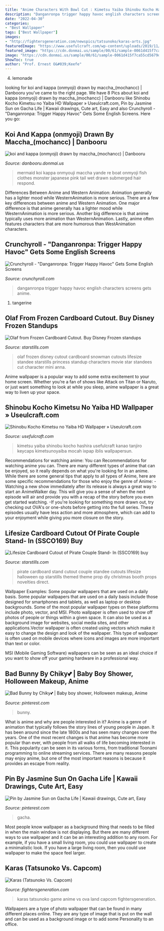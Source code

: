 ```yaml
---
title: "Anime Characters With Bowl Cut : Kimetsu Yaiba Shinobu Kocho Hashira Usefulcraft Kanao Tanjiro Keycaps Kimetsunoyaiba Mocah Ixpap Iblis Wallpapersun"
description: "Danganronpa trigger happy havoc english characters screens gets anime"
date: "2022-04-30"
categories:
- "Best Wallpaper"
tags: ["Best Wallpaper"]
images:
- "http://fightersgeneration.com/newspics/tatsunoko/karas-arts.jpg"
featuredImage: "https://www.usefulcraft.com/wp-content/uploads/2019/11/Shinobu-Kocho06.jpg"
featured_image: "https://cdn.donmai.us/sample/00/61/sample-0061d415f7ca55cd5679d2432437fcd9.jpg"
image: "https://cdn.donmai.us/sample/00/61/sample-0061d415f7ca55cd5679d2432437fcd9.jpg"
ShowToc: true
author: "Prof. Ernest O&#039;Keefe"
---
```



4. lemonade 

	

		
looking for koi and kappa (onmyoji) drawn by maccha_(mochancc) | Danbooru you've came to the right page. We have 8 Pics about koi and kappa (onmyoji) drawn by maccha_(mochancc) | Danbooru like Shinobu Kocho Kimetsu no Yaiba HD Wallpaper » Useulcraft.com, Pin by Jasmine Sun on Gacha Life | Kawaii drawings, Cute art, Easy and also Crunchyroll - &quot;Danganronpa: Trigger Happy Havoc&quot; Gets Some English Screens. Here you go:
		
    
## Koi And Kappa (onmyoji) Drawn By Maccha_(mochancc) | Danbooru

<img loading=lazy src="https://cdn.donmai.us/sample/00/61/sample-0061d415f7ca55cd5679d2432437fcd9.jpg" onerror="this.onerror=null;this.src='https://tse4.mm.bing.net/th?id=OIP.qT6ukk5SguOQfvoZmkr1FgHaKp&amp;pid=15.1';" alt="koi and kappa (onmyoji) drawn by maccha_(mochancc) | Danbooru">

_Source: danbooru.donmai.us_

>mermaid koi kappa onmyouji maccha yande re boat onmyoji fish clothes monster japanese pink tail wet drawn submerged hair respond. 

	

Differences Between Anime and Western Animation: Animation generally has a lighter mood while WesternAnimation is more serious.
There are a few key differences between anime and Western Animation. One major difference is that anime generally has a lighter mood while WesternAnimation is more serious. Another big difference is that anime typically uses more animation than WesternAnimation. Lastly, anime often features characters that are more humorous than WestAnimation characters.

    
## Crunchyroll - &quot;Danganronpa: Trigger Happy Havoc&quot; Gets Some English Screens

<img loading=lazy src="http://img1.ak.crunchyroll.com/i/spire2/e3c4048e8e793bb8e4db11918a37265b1382697138_full.jpg" onerror="this.onerror=null;this.src='https://tse2.mm.bing.net/th?id=OIP.Z7IcqrBuMn32qqCR4R4P_AHaEM&amp;pid=15.1';" alt="Crunchyroll - &quot;Danganronpa: Trigger Happy Havoc&quot; Gets Some English Screens">

_Source: crunchyroll.com_

>danganronpa trigger happy havoc english characters screens gets anime. 

	

1. tangerine 

    
## Olaf From Frozen Cardboard Cutout. Buy Disney Frozen Standups

<img loading=lazy src="https://cdn7.bigcommerce.com/s-ydriczk/products/87073/images/88017/Olaf_lifesize_cardboard_cutout_buy_Disney_Frozen_Cutouts_at_starstills__37322.1396695805.450.659.jpg?c=2" onerror="this.onerror=null;this.src='https://tse4.mm.bing.net/th?id=OIP.kK2WlF0lhZe-E9mlUq_U2QAAAA&amp;pid=15.1';" alt="Olaf from Frozen Cardboard Cutout. Buy Disney Frozen standups">

_Source: starstills.com_

>olaf frozen disney cutout cardboard snowman cutouts lifesize standee starstills princess standup characters movie star standees cut character mini anna. 

	

Anime wallpaper is a popular way to add some extra excitement to your home screen. Whether you’re a fan of shows like Attack on Titan or Naruto, or just want something to look at while you sleep, anime wallpaper is a great way to liven up your space.

    
## Shinobu Kocho Kimetsu No Yaiba HD Wallpaper » Useulcraft.com

<img loading=lazy src="https://www.usefulcraft.com/wp-content/uploads/2019/11/Shinobu-Kocho06.jpg" onerror="this.onerror=null;this.src='https://tse2.mm.bing.net/th?id=OIP._e18Zz_M_J076XkfKdSkOAHaNK&amp;pid=15.1';" alt="Shinobu Kocho Kimetsu no Yaiba HD Wallpaper » Useulcraft.com">

_Source: usefulcraft.com_

>kimetsu yaiba shinobu kocho hashira usefulcraft kanao tanjiro keycaps kimetsunoyaiba mocah ixpap iblis wallpapersun. 

	

Recommendations for watching anime: You can
Recommendations for watching anime you can. There are many different types of anime that can be enjoyed, so it really depends on what you're looking for in an anime. While there are some general tips that apply to all types of Anime, here are some specific recommendations for those who enjoy the genre of Anime: 
-Watching a new show immediately after its release is always a great way to start an AnimeWalker day. This will give you a sense of when the next episode will air and provide you with a recap of the story before you even get started watching. 
-If you're looking for something more drawn out, try checking out OVA's or one-shots before getting into the full series. These episodes usually have less action and more atmosphere, which can add to your enjoyment while giving you more closure on the story.

    
## Lifesize Cardboard Cutout Of Pirate Couple Stand- In (SSCO169) Buy

<img loading=lazy src="https://cdn7.bigcommerce.com/s-ydriczk/products/86010/images/85571/pirate_couple_stand_in_lifesize_cardboard_cutout_buy_party_standees_at_starstills__49608__22248.1394514840.450.659.jpg?c=2" onerror="this.onerror=null;this.src='https://tse1.mm.bing.net/th?id=OIP.PQdIxLvwz9Ps1g9A2xZgVwAAAA&amp;pid=15.1';" alt="Lifesize Cardboard Cutout of Pirate Couple Stand- In (SSCO169) buy">

_Source: starstills.com_

>pirate cardboard stand cutout couple standee cutouts lifesize halloween op starstills themed theme prop diy christmas booth props novelties direct. 

	

Wallpaper Examples: Some popular wallpapers that are used on a daily basis.
Some popular wallpapers that are used on a daily basis include those designed for smartphones and tablets, as well as laptop or desktop backgrounds. Some of the most popular wallpaper types on these platforms include photo, vector, and MSI. 
Photo wallpaper is often used to show off photos of people or things within a given space. It can also be used as a background image for websites, social media sites, and other applications.Vector wallpaper is often created using vectors which make it easy to change the design and look of the wallpaper. This type of wallpaper is often used on mobile devices where icons and images are more important than text or color. 

MSI (Mobile Gaming Software) wallpapers can be seen as an ideal choice if you want to show off your gaming hardware in a professional way.

    
## Bad Bunny By Chiky💕 | Baby Boy Shower, Holloween Makeup, Anime

<img loading=lazy src="https://i.pinimg.com/736x/76/dd/73/76dd731806a2e2aa00dc8ee16ed7b37b.jpg" onerror="this.onerror=null;this.src='https://tse4.mm.bing.net/th?id=OIP.ZRcvAMBtPbwG2qbuH92K5QHaNK&amp;pid=15.1';" alt="Bad Bunny by Chiky💕 | Baby boy shower, Holloween makeup, Anime">

_Source: pinterest.com_

>bunny. 

	

What is anime and why are people interested in it?
Anime is a genre of animation that typically follows the story lines of young people in Japan. It has been around since the late 1800s and has seen many changes over the years. One of the most recent changes is that anime has become more popular than ever, with people from all walks of life becoming interested in it. This popularity can be seen in its various forms, from traditional Toonami programming to online streaming services. There are many reasons people may enjoy anime, but one of the most important reasons is because it provides an escape from reality.

    
## Pin By Jasmine Sun On Gacha Life | Kawaii Drawings, Cute Art, Easy

<img loading=lazy src="https://i.pinimg.com/736x/c0/30/43/c0304300c19bd80dd36756b7f5a6e72c.jpg" onerror="this.onerror=null;this.src='https://tse4.mm.bing.net/th?id=OIP.ihpdxOZUgrrkvUhlZJRtIgAAAA&amp;pid=15.1';" alt="Pin by Jasmine Sun on Gacha Life | Kawaii drawings, Cute art, Easy">

_Source: pinterest.com_

>gacha. 

	

Most people know wallpaper as a background thing that needs to be filled in when the main window is not displaying. But there are many different ways to use wallpaper and it can be an interesting addition to any room. For example, if you have a small living room, you could use wallpaper to create a minimalistic look. If you have a large living room, then you could use wallpaper to make the space feel larger.

    
## Karas (Tatsunoko Vs. Capcom)

<img loading=lazy src="http://fightersgeneration.com/newspics/tatsunoko/karas-arts.jpg" onerror="this.onerror=null;this.src='https://tse3.mm.bing.net/th?id=OIP.O_pbz-QoVIBpLgLO8Ri5awHaEy&amp;pid=15.1';" alt="Karas (Tatsunoko Vs. Capcom)">

_Source: fightersgeneration.com_

>karas tatsunoko game anime vs ova land capcom fightersgeneration. 

	



Wallpapers are a type of photo wallpaper that can be found in many different places online. They are any type of image that is put on the wall and can be used as a background image or to add some Personality to an office.

